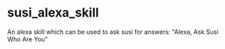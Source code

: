# susi_alexa_skill
An alexa skill which can be used to ask susi for answers: "Alexa, Ask Susi Who Are You"
